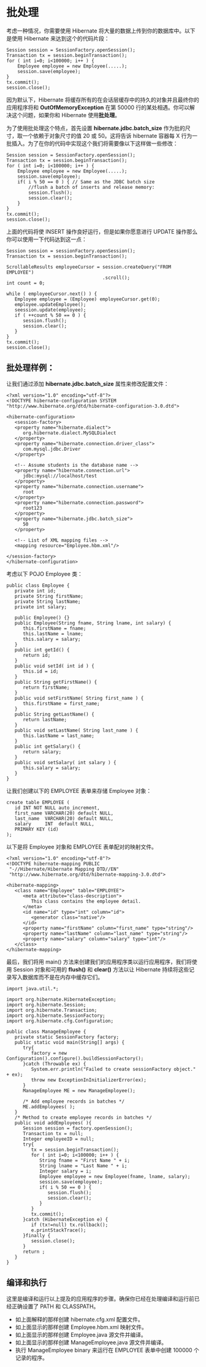 # 批处理  

考虑一种情况，你需要使用 Hibernate 将大量的数据上传到你的数据库中。以下是使用 Hibernate 来达到这个的代码片段：  

```
Session session = SessionFactory.openSession();
Transaction tx = session.beginTransaction();
for ( int i=0; i<100000; i++ ) {
    Employee employee = new Employee(.....);
    session.save(employee);
}
tx.commit();
session.close();
```  

因为默认下，Hibernate 将缓存所有的在会话层缓存中的持久的对象并且最终你的应用程序将和 **OutOfMemoryException** 在第 50000 行的某处相遇。你可以解决这个问题，如果你和 Hibernate 使用**批处理**。  

为了使用批处理这个特点，首先设置 **hibernate.jdbc.batch_size** 作为批的尺寸，取一个依赖于对象尺寸的值 20 或 50。这将告诉 hibernate 容器每 X 行为一批插入。为了在你的代码中实现这个我们将需要像以下这样做一些修改：  

```
Session session = SessionFactory.openSession();
Transaction tx = session.beginTransaction();
for ( int i=0; i<100000; i++ ) {
    Employee employee = new Employee(.....);
    session.save(employee);
	if( i % 50 == 0 ) { // Same as the JDBC batch size
        //flush a batch of inserts and release memory:
        session.flush();
        session.clear();
    }
}
tx.commit();
session.close();
```  

上面的代码将使 INSERT 操作良好运行，但是如果你愿意进行 UPDATE 操作那么你可以使用一下代码达到这一点：  

```
Session session = sessionFactory.openSession();
Transaction tx = session.beginTransaction();

ScrollableResults employeeCursor = session.createQuery("FROM EMPLOYEE")
                                   .scroll();
int count = 0;

while ( employeeCursor.next() ) {
   Employee employee = (Employee) employeeCursor.get(0);
   employee.updateEmployee();
   seession.update(employee); 
   if ( ++count % 50 == 0 ) {
      session.flush();
      session.clear();
   }
}
tx.commit();
session.close();
```  

## 批处理样例：  

让我们通过添加 **hibernate.jdbc.batch_size** 属性来修改配置文件：  

```
<?xml version="1.0" encoding="utf-8"?>
<!DOCTYPE hibernate-configuration SYSTEM 
"http://www.hibernate.org/dtd/hibernate-configuration-3.0.dtd">

<hibernate-configuration>
   <session-factory>
   <property name="hibernate.dialect">
      org.hibernate.dialect.MySQLDialect
   </property>
   <property name="hibernate.connection.driver_class">
      com.mysql.jdbc.Driver
   </property>

   <!-- Assume students is the database name -->
   <property name="hibernate.connection.url">
      jdbc:mysql://localhost/test
   </property>
   <property name="hibernate.connection.username">
      root
   </property>
   <property name="hibernate.connection.password">
      root123
   </property>
   <property name="hibernate.jdbc.batch_size">
      50
   </property>

   <!-- List of XML mapping files -->
   <mapping resource="Employee.hbm.xml"/>

</session-factory>
</hibernate-configuration>
```  

考虑以下 POJO Employee 类：  

```
public class Employee {
   private int id;
   private String firstName; 
   private String lastName;   
   private int salary;  

   public Employee() {}
   public Employee(String fname, String lname, int salary) {
      this.firstName = fname;
      this.lastName = lname;
      this.salary = salary;
   }
   public int getId() {
      return id;
   }
   public void setId( int id ) {
      this.id = id;
   }
   public String getFirstName() {
      return firstName;
   }
   public void setFirstName( String first_name ) {
      this.firstName = first_name;
   }
   public String getLastName() {
      return lastName;
   }
   public void setLastName( String last_name ) {
      this.lastName = last_name;
   }
   public int getSalary() {
      return salary;
   }
   public void setSalary( int salary ) {
      this.salary = salary;
   }
}
```  

让我们创建以下的 EMPLOYEE 表单来存储 Employee 对象：

```
create table EMPLOYEE (
   id INT NOT NULL auto_increment,
   first_name VARCHAR(20) default NULL,
   last_name  VARCHAR(20) default NULL,
   salary     INT  default NULL,
   PRIMARY KEY (id)
);
```  

以下是将 Employee 对象和 EMPLOYEE 表单配对的映射文件。  

```
<?xml version="1.0" encoding="utf-8"?>
<!DOCTYPE hibernate-mapping PUBLIC 
 "-//Hibernate/Hibernate Mapping DTD//EN"
 "http://www.hibernate.org/dtd/hibernate-mapping-3.0.dtd"> 

<hibernate-mapping>
   <class name="Employee" table="EMPLOYEE">
      <meta attribute="class-description">
         This class contains the employee detail. 
      </meta>
      <id name="id" type="int" column="id">
         <generator class="native"/>
      </id>
      <property name="firstName" column="first_name" type="string"/>
      <property name="lastName" column="last_name" type="string"/>
      <property name="salary" column="salary" type="int"/>
   </class>
</hibernate-mapping>
```  

最后，我们将用 main() 方法来创建我们的应用程序类以运行应用程序，我们将使用 Session 对象和可用的 **flush()** 和 **clear()** 方法以让 Hibernate 持续将这些记录写入数据库而不是在内存中缓存它们。  

```
import java.util.*; 
 
import org.hibernate.HibernateException; 
import org.hibernate.Session; 
import org.hibernate.Transaction;
import org.hibernate.SessionFactory;
import org.hibernate.cfg.Configuration;

public class ManageEmployee {
   private static SessionFactory factory; 
   public static void main(String[] args) {
      try{
         factory = new Configuration().configure().buildSessionFactory();
      }catch (Throwable ex) { 
         System.err.println("Failed to create sessionFactory object." + ex);
         throw new ExceptionInInitializerError(ex); 
      }
      ManageEmployee ME = new ManageEmployee();

      /* Add employee records in batches */
      ME.addEmployees( );
   }
   /* Method to create employee records in batches */
   public void addEmployees( ){
      Session session = factory.openSession();
      Transaction tx = null;
      Integer employeeID = null;
      try{
         tx = session.beginTransaction();
         for ( int i=0; i<100000; i++ ) {
            String fname = "First Name " + i;
            String lname = "Last Name " + i;
            Integer salary = i;
            Employee employee = new Employee(fname, lname, salary);
            session.save(employee);
         	if( i % 50 == 0 ) {
               session.flush();
               session.clear();
            }
         }
         tx.commit();
      }catch (HibernateException e) {
         if (tx!=null) tx.rollback();
         e.printStackTrace(); 
      }finally {
         session.close(); 
      }
      return ;
   }
}
```  

## 编译和执行  

这里是编译和运行以上提及的应用程序的步骤。确保你已经在处理编译和运行前已经正确设置了 PATH 和 CLASSPATH。  

- 如上面解释的那样创建 hibernate.cfg.xml 配置文件。
- 如上面显示的那样创建 Employee.hbm.xml 映射文件。
- 如上面显示的那样创建 Employee.java 源文件并编译。
- 如上面显示的那样创建 ManageEmployee.java 源文件并编译。
- 执行 ManageEmployee binary 来运行在 EMPLOYEE 表单中创建 100000 个记录的程序。
 

